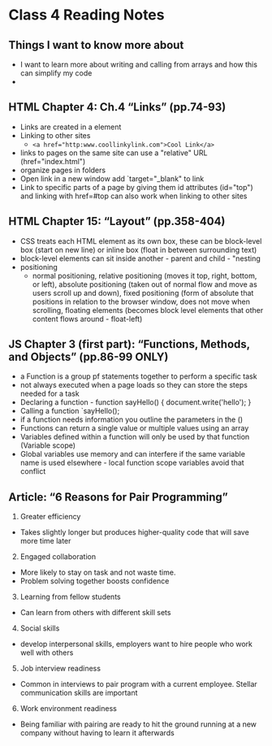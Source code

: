 # Class 4 Reading Notes

## Things I want to know more about

- I want to learn more about writing and calling from arrays and how this can simplify my code
- 

## HTML Chapter 4: Ch.4 “Links” (pp.74-93)
- Links are created in a <a> element
- Linking to other sites 
  - `<a href="http:www.coollinkylink.com">Cool Link</a>`
- links to pages on the same site can use a "relative" URL (href="index.html")
- organize pages in folders
- Open link in a new window add `target="_blank" to link
- Link to specific parts of a page by giving them id attributes (id="top") and linking with href=#top can also work when linking to other sites

## HTML Chapter 15: “Layout” (pp.358-404)

- CSS treats each HTML element as its own box, these can be block-level box (start on new line) or inline box (float in between surrounding text)
- block-level elements can sit inside another - parent and child - "nesting
- positioning
  - normal positioning, relative positioning (moves it top, right, bottom, or left), absolute positioning (taken out of normal flow and move as users scroll up and down), fixed positioning (form of absolute that positions in relation to the browser window, does not move when scrolling, floating elements (becomes block level elements that other content flows around - float-left)

## JS Chapter 3 (first part): “Functions, Methods, and Objects” (pp.86-99 ONLY)

- a Function is a group pf statements together to perform a specific task
- not always executed when a page loads so they can store the steps needed for a task
- Declaring a function - function sayHello() {
    document.write('hello');
    }
- Calling a function `sayHello();
- if a function needs information you outline the parameters in the ()
- Functions can return a single value or multiple values using an array
- Variables defined within a function will only be used by that function (Variable scope)
- Global variables use memory and can interfere if the same variable name is used elsewhere - local function scope variables avoid that conflict 

## Article: “6 Reasons for Pair Programming”

1. Greater efficiency
  - Takes slightly longer but produces higher-quality code that will save more time later
2. Engaged collaboration
  - More likely to stay on task and not waste time. 
  - Problem solving together boosts confidence
3. Learning from fellow students
  - Can learn from others with different skill sets
4. Social skills
  - develop interpersonal skills, employers want to hire people who work well with others
5. Job interview readiness
  - Common in interviews to pair program with a current employee. Stellar communication skills are important
6. Work environment readiness
  - Being familiar with pairing are ready to hit the ground running at a new company without having to learn it afterwards


